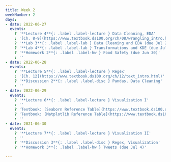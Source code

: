 ```yaml
---
title: Week 2
weekNumber: 2
days:
- date: 2022-06-27
  events:
    ? '**Lecture 4**{: .label .label-lecture } Data Cleaning, EDA'
    : '[Ch. 8-9](https://www.textbook.ds100.org/ch/08/wrangling_intro.html)'
    ? '**Lab 3**{: .label .label-lab } Data Cleaning and EDA (due Jul 2)'
    ? '**Lab 4**{: .label .label-lab } Transformations and KDE (due Jul 2)'
    ? '**Homework 2**{: .label .label-hw } Food Safety (due Jun 30)'
    : ''
- date: 2022-06-28
  events:
    ? '**Lecture 5**{: .label .label-lecture } Regex'
    : '[Ch. 12](https://www.textbook.ds100.org/ch/12/text_intro.html)'
    ? '**Discussion 2**{: .label .label-disc } Pandas, Data Cleaning'
    : ''
- date: 2022-06-29
  events:
    ? '**Lecture 6**{: .label .label-lecture } Visualization I'
    : ''
    ? 'Textbook: [Seaborn Reference Table](https://www.textbook.ds100.org/ch/a04/ref_seaborn.html)'
    ? 'Textbook: [Matplotlib Reference Table](https://www.textbook.ds100.org/ch/a04/ref_matplotlib.html)'
    : ''
- date: 2021-06-30
  events:
    ? '**Lecture 7**{: .label .label-lecture } Visualization II'
    : ''
    ? '**Discussion 3**{: .label .label-disc } Regex, Visualization'
    ? '**Homework 3**{: .label .label-hw } Tweets (due Jul 4)'

---
```


